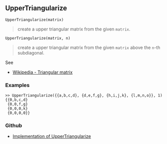 ## UpperTriangularize

```
UpperTriangularize(matrix)
```

> create a upper triangular matrix from the given `matrix`.

```
UpperTriangularize(matrix, n)
```

> create a upper triangular matrix from the given `matrix` above the `n`-th subdiagonal.

See
* [Wikipedia - Triangular matrix](https://en.wikipedia.org/wiki/Triangular_matrix)

### Examples
 
```
>> UpperTriangularize({{a,b,c,d}, {d,e,f,g}, {h,i,j,k}, {l,m,n,o}}, 1)
{{0,b,c,d}
 {0,0,f,g}
 {0,0,0,k} 
 {0,0,0,0}}
```

### Github

* [Implementation of UpperTriangularize](https://github.com/axkr/symja_android_library/blob/master/symja_android_library/matheclipse-core/src/main/java/org/matheclipse/core/builtin/LinearAlgebra.java#L4759) 
